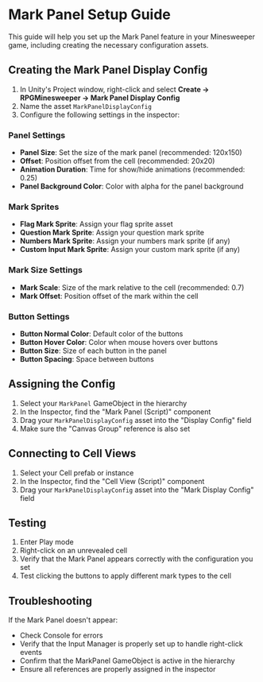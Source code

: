 # Mark Panel Setup Guide

This guide will help you set up the Mark Panel feature in your Minesweeper game, including creating the necessary configuration assets.

## Creating the Mark Panel Display Config

1. In Unity's Project window, right-click and select **Create → RPGMinesweeper → Mark Panel Display Config**
2. Name the asset `MarkPanelDisplayConfig`
3. Configure the following settings in the inspector:

### Panel Settings
- **Panel Size**: Set the size of the mark panel (recommended: 120x150)
- **Offset**: Position offset from the cell (recommended: 20x20)
- **Animation Duration**: Time for show/hide animations (recommended: 0.25)
- **Panel Background Color**: Color with alpha for the panel background

### Mark Sprites
- **Flag Mark Sprite**: Assign your flag sprite asset
- **Question Mark Sprite**: Assign your question mark sprite
- **Numbers Mark Sprite**: Assign your numbers mark sprite (if any)
- **Custom Input Mark Sprite**: Assign your custom mark sprite (if any)

### Mark Size Settings
- **Mark Scale**: Size of the mark relative to the cell (recommended: 0.7)
- **Mark Offset**: Position offset of the mark within the cell

### Button Settings
- **Button Normal Color**: Default color of the buttons
- **Button Hover Color**: Color when mouse hovers over buttons
- **Button Size**: Size of each button in the panel
- **Button Spacing**: Space between buttons

## Assigning the Config

1. Select your `MarkPanel` GameObject in the hierarchy
2. In the Inspector, find the "Mark Panel (Script)" component
3. Drag your `MarkPanelDisplayConfig` asset into the "Display Config" field
4. Make sure the "Canvas Group" reference is also set

## Connecting to Cell Views

1. Select your Cell prefab or instance
2. In the Inspector, find the "Cell View (Script)" component
3. Drag your `MarkPanelDisplayConfig` asset into the "Mark Display Config" field

## Testing

1. Enter Play mode
2. Right-click on an unrevealed cell
3. Verify that the Mark Panel appears correctly with the configuration you set
4. Test clicking the buttons to apply different mark types to the cell

## Troubleshooting

If the Mark Panel doesn't appear:
- Check Console for errors
- Verify that the Input Manager is properly set up to handle right-click events
- Confirm that the MarkPanel GameObject is active in the hierarchy
- Ensure all references are properly assigned in the inspector 